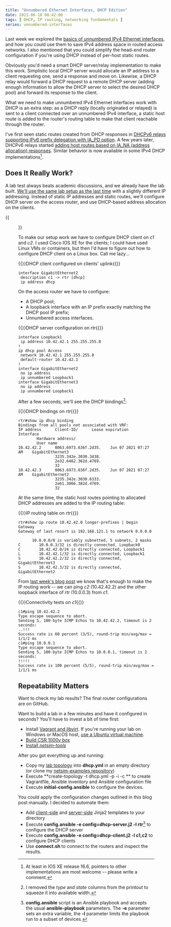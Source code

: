 ```yaml
---
title: "Unnumbered Ethernet Interfaces, DHCP Edition"
date: 2021-06-10 08:42:00
tags: [ DHCP, IP routing, networking fundamentals ]
series: unnumbered-interfaces
---
```

Last week we explored the [basics of unnumbered IPv4 Ethernet interfaces](https://blog.ipspace.net/2021/06/unnumbered-ethernet-interfaces.html), and how you could use them to save IPv4 address space in routed access networks. I also mentioned that you could simplify the head-end router configuration if you're using DHCP instead of per-host static routes.

Obviously you'd need a smart DHCP server/relay implementation to make this work. Simplistic local DHCP server would allocate an IP address to a client requesting one, send a response and move on. Likewise, a DHCP relay would forward a DHCP request to a remote DHCP server (adding enough information to allow the DHCP server to select the desired DHCP pool) and forward its response to the client.
<!--more-->
What we need to make unnumbered IPv4 Ethernet interfaces work with DHCP is an extra step: as a DHCP reply (locally originated or relayed) is sent to a client connected over an unnumbered IPv4 interface, a static host route is added to the router's routing table to make that client reachable through the router.

I've first seen static routes created from DHCP responses in [DHCPv6 relays supporting IPv6 prefix delegation with IA_PD option](https://blog.ipspace.net/2010/10/dhcpv6-relaying-another-trouble-spot.html). A few years later, DHCPv6 relays started [adding host routes based on IA_NA (address allocation) responses](https://blog.ipspace.net/2013/01/dhcpv6-based-address-allocation-on.html). Similar behavior is now available in some IPv4 DHCP implementations[^3].

[^3]: At least in IOS XE release 16.6, pointers to other implementations are most welcome -- please write a comment.

## Does It Really Work?

A lab test always beats academic discussions, and we already have the lab built. [We'll use the same lab setup as the last time](https://github.com/ipspace/netsim-examples/tree/master/routing/lan-unnumbered) with a slightly different IP addressing. Instead of static IP addresses and static routes, we'll configure DHCP server on the access router, and use DHCP-based address allocation on the clients.

{{<figure src="/2021/06/Addr-Ethernet-Unnumbered-DHCP.png" caption="Lab topology">}}

To make our setup work we have to configure DHCP client on *c1* and *c2*. I used Cisco IOS XE for the clients; I could have used Linux VMs or containers, but then I'd have to figure out how to configure DHCP client on a Linux box. Call me lazy...

{{<cc>}}DHCP client configured on clients' uplink{{</cc>}}
```
interface GigabitEthernet2
 description c1 -> rtr [dhcp]
 ip address dhcp
```

On the access router we have to configure:

* A DHCP pool;
* A loopback interface with an IP prefix exactly matching the DHCP pool IP prefix;
* Unnumbered access interfaces.

{{<cc>}}DHCP server configuration on *rtr*{{</cc>}}
```
interface Loopback1
 ip address 10.42.42.1 255.255.255.0
!
ip dhcp pool Access
 network 10.42.42.1 255.255.255.0
 default-router 10.42.42.1
!
interface GigabitEthernet2
 no ip address
 ip unnumbered Loopback1
interface GigabitEthernet3
 no ip address
 ip unnumbered Loopback1
```

After a few seconds, we'll see the DHCP bindings[^1]:

[^1]: I removed the *type* and *state* columns from the printout   to squeeze it into available width.

{{<cc>}}DHCP bindings on *rtr*{{</cc>}}
```
rtr#show ip dhcp binding
Bindings from all pools not associated with VRF:
IP address      Client-ID/ 		Lease expiration 	Interface
		Hardware address/
		User name
10.42.42.2      0063.6973.636f.2d35.    Jun 07 2021 07:27 AM    GigabitEthernet3
                3235.342e.3030.3438.
                2e32.6462.362d.4769.
                32
10.42.42.3      0063.6973.636f.2d35.    Jun 07 2021 07:27 AM    GigabitEthernet2
                3235.342e.3030.6333.
                2e61.3066.382d.4769.
                32
```

At the same time, the static host routes pointing to allocated DHCP addresses are added to the IP routing table:

{{<cc>}}IP routing table on *rtr*{{</cc>}}
```
rtr#show ip route 10.42.42.0 longer-prefixes | begin Gateway
Gateway of last resort is 192.168.121.1 to network 0.0.0.0

      10.0.0.0/8 is variably subnetted, 5 subnets, 2 masks
C        10.0.0.3/32 is directly connected, Loopback0
C        10.42.42.0/24 is directly connected, Loopback1
L        10.42.42.1/32 is directly connected, Loopback1
S        10.42.42.2/32 is directly connected, GigabitEthernet3
S        10.42.42.3/32 is directly connected, GigabitEthernet2
```

From [last week's blog post](https://blog.ipspace.net/2021/06/unnumbered-ethernet-interfaces.html) we know that's enough to make the IP routing work -- we can ping *c2* (10.42.42.2) and the other loopback interface of *rtr* (10.0.0.3) from *c1*.

{{<cc>}}Connectivity tests on *c1*{{</cc>}}
```
c1#ping 10.42.42.2
Type escape sequence to abort.
Sending 5, 100-byte ICMP Echos to 10.42.42.2, timeout is 2 seconds:
..!!!
Success rate is 60 percent (3/5), round-trip min/avg/max = 1/1/2 ms
c1#ping 10.0.0.1
Type escape sequence to abort.
Sending 5, 100-byte ICMP Echos to 10.0.0.1, timeout is 2 seconds:
!!!!!
Success rate is 100 percent (5/5), round-trip min/avg/max = 1/1/1 ms
```

## Repeatability Matters

Want to check my lab results? The final router configurations are on GitHub.

Want to build a lab in a few minutes and have it configured in seconds? You'll have to invest a bit of time first:

* Install [Vagrant and libvirt](https://netsim-tools.readthedocs.io/en/latest/labs/libvirt.html). If you're running your lab on Windows or MacOS host, [use a Ubuntu virtual machine](https://blog.kirchne.red/netsim-tools-quickstart.html).
* [Build CSR 1000v box](https://codingpackets.com/blog/cisco-iosv-vagrant-libvirt-box-install/)
* [Install *netsim-tools*](https://netsim-tools.readthedocs.io/en/latest/install.html)

After you got everything up and running:

* Copy my [lab topology](https://github.com/ipspace/netsim-examples/blob/master/routing/lan-unnumbered/dhcp.yml) into **dhcp.yml** in an empty directory (or clone my [netsim-examples repository](https://github.com/ipspace/netsim-examples))
* Execute **create-topology -t dhcp.yml -p -i -c ** to create Vagrantfile, Ansible inventory and Ansible configuration file
* Execute **initial-config.ansible** to configure the devices.

You could apply the configuration changes outlined in this blog post manually. I decided to automate them:

* Add [client-side](https://github.com/ipspace/netsim-examples/blob/master/routing/lan-unnumbered/dhcp-client.j2) and [server-side](https://github.com/ipspace/netsim-examples/blob/master/routing/lan-unnumbered/dhcp-server.j2) Jinja2 templates to your directory
* Execute **‌config.ansible -e config=dhcp-server.j2 -l rtr**[^2] to configure the DHCP server
* Execute **‌config.ansible -e config=dhcp-client.j2 -l c1,c2** to configure DHCP clients
* Use **connect.sh** to connect to the routers and inspect the results.

[^2]: **config.ansible** script is an Ansible playbook and accepts the usual **ansible-playbook** parameters. The **-e** parameter sets an extra variable, the **-l** parameter limits the playbook run to a subset of devices.
